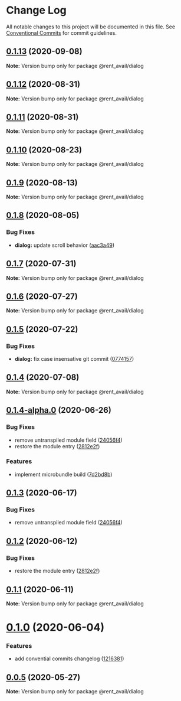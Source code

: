 # Change Log

All notable changes to this project will be documented in this file.
See [Conventional Commits](https://conventionalcommits.org) for commit guidelines.

## [0.1.13](https://github.com/rentalutions/elements/compare/@rent_avail/dialog@0.1.12...@rent_avail/dialog@0.1.13) (2020-09-08)

**Note:** Version bump only for package @rent_avail/dialog





## [0.1.12](https://github.com/rentalutions/elements/compare/@rent_avail/dialog@0.1.11...@rent_avail/dialog@0.1.12) (2020-08-31)

**Note:** Version bump only for package @rent_avail/dialog





## [0.1.11](https://github.com/rentalutions/elements/compare/@rent_avail/dialog@0.1.10...@rent_avail/dialog@0.1.11) (2020-08-31)

**Note:** Version bump only for package @rent_avail/dialog





## [0.1.10](https://github.com/rentalutions/elements/compare/@rent_avail/dialog@0.1.9...@rent_avail/dialog@0.1.10) (2020-08-23)

**Note:** Version bump only for package @rent_avail/dialog





## [0.1.9](https://github.com/rentalutions/elements/compare/@rent_avail/dialog@0.1.8...@rent_avail/dialog@0.1.9) (2020-08-13)

**Note:** Version bump only for package @rent_avail/dialog





## [0.1.8](https://github.com/rentalutions/elements/compare/@rent_avail/dialog@0.1.7...@rent_avail/dialog@0.1.8) (2020-08-05)


### Bug Fixes

* **dialog:** update scroll behavior ([aac3a49](https://github.com/rentalutions/elements/commit/aac3a4930244705e66d0b8370dfef761a797f193))





## [0.1.7](https://github.com/rentalutions/elements/compare/@rent_avail/dialog@0.1.6...@rent_avail/dialog@0.1.7) (2020-07-31)

**Note:** Version bump only for package @rent_avail/dialog





## [0.1.6](https://github.com/rentalutions/elements/compare/@rent_avail/dialog@0.1.5...@rent_avail/dialog@0.1.6) (2020-07-27)

**Note:** Version bump only for package @rent_avail/dialog





## [0.1.5](https://github.com/rentalutions/elements/compare/@rent_avail/dialog@0.1.4...@rent_avail/dialog@0.1.5) (2020-07-22)


### Bug Fixes

* **dialog:** fix case insensative git commit ([0774157](https://github.com/rentalutions/elements/commit/0774157159070182654429f9cdd01b96330ea35a))





## [0.1.4](https://github.com/rentalutions/elements/compare/@rent_avail/dialog@0.1.4-alpha.0...@rent_avail/dialog@0.1.4) (2020-07-08)

**Note:** Version bump only for package @rent_avail/dialog





## [0.1.4-alpha.0](https://github.com/rentalutions/elements/compare/@rent_avail/dialog@0.1.0...@rent_avail/dialog@0.1.4-alpha.0) (2020-06-26)


### Bug Fixes

* remove untranspiled module field ([24056f4](https://github.com/rentalutions/elements/commit/24056f4dcc4ab05fc8d0c604a0630d7b3a8aca3c))
* restore the module entry ([2812e2f](https://github.com/rentalutions/elements/commit/2812e2f5d71068ce37a8511d9b8c527b5d63efae))


### Features

* implement microbundle build ([7d2bd8b](https://github.com/rentalutions/elements/commit/7d2bd8b20990211f6d048a3f393d78ac15ce0142))





## [0.1.3](https://github.com/rentalutions/elements/compare/@rent_avail/dialog@0.1.2...@rent_avail/dialog@0.1.3) (2020-06-17)


### Bug Fixes

* remove untranspiled module field ([24056f4](https://github.com/rentalutions/elements/commit/24056f4dcc4ab05fc8d0c604a0630d7b3a8aca3c))





## [0.1.2](https://github.com/rentalutions/elements/compare/@rent_avail/dialog@0.1.1...@rent_avail/dialog@0.1.2) (2020-06-12)


### Bug Fixes

* restore the module entry ([2812e2f](https://github.com/rentalutions/elements/commit/2812e2f5d71068ce37a8511d9b8c527b5d63efae))





## [0.1.1](https://github.com/rentalutions/elements/compare/@rent_avail/dialog@0.1.0...@rent_avail/dialog@0.1.1) (2020-06-11)

**Note:** Version bump only for package @rent_avail/dialog





# [0.1.0](https://github.com/rentalutions/elements/compare/@rent_avail/dialog@0.0.4...@rent_avail/dialog@0.1.0) (2020-06-04)


### Features

* add convential commits changelog ([1216381](https://github.com/rentalutions/elements/commit/1216381d4e1bb8eb8dea4a2293a8bb84662195a9))





## [0.0.5](https://github.com/rentalutions/elements/compare/@rent_avail/dialog@0.0.4...@rent_avail/dialog@0.0.5) (2020-05-27)

**Note:** Version bump only for package @rent_avail/dialog
